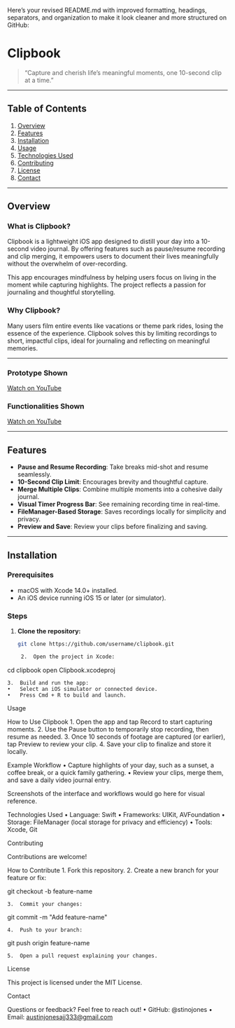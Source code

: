 Here’s your revised README.md with improved formatting, headings, separators, and organization to make it look cleaner and more structured on GitHub:

# Clipbook

> “Capture and cherish life’s meaningful moments, one 10-second clip at a time.”

---

## Table of Contents
1. [Overview](#overview)
2. [Features](#features)
3. [Installation](#installation)
4. [Usage](#usage)
5. [Technologies Used](#technologies-used)
6. [Contributing](#contributing)
7. [License](#license)
8. [Contact](#contact)

---

## Overview

### What is Clipbook?

Clipbook is a lightweight iOS app designed to distill your day into a 10-second video journal. By offering features such as pause/resume recording and clip merging, it empowers users to document their lives meaningfully without the overwhelm of over-recording.

This app encourages mindfulness by helping users focus on living in the moment while capturing highlights. The project reflects a passion for journaling and thoughtful storytelling.

### Why Clipbook?

Many users film entire events like vacations or theme park rides, losing the essence of the experience. Clipbook solves this by limiting recordings to short, impactful clips, ideal for journaling and reflecting on meaningful memories.

---

### Prototype Shown  
[Watch on YouTube](https://youtube.com/shorts/qcgE_hnMP8s)

### Functionalities Shown  
[Watch on YouTube](https://youtube.com/shorts/1kagFJuxOE4)

---

## Features

- **Pause and Resume Recording**: Take breaks mid-shot and resume seamlessly.
- **10-Second Clip Limit**: Encourages brevity and thoughtful capture.
- **Merge Multiple Clips**: Combine multiple moments into a cohesive daily journal.
- **Visual Timer Progress Bar**: See remaining recording time in real-time.
- **FileManager-Based Storage**: Saves recordings locally for simplicity and privacy.
- **Preview and Save**: Review your clips before finalizing and saving.

---

## Installation

### Prerequisites

- macOS with Xcode 14.0+ installed.
- An iOS device running iOS 15 or later (or simulator).

### Steps

1. **Clone the repository:**
   ```bash
   git clone https://github.com/username/clipbook.git

	2.	Open the project in Xcode:

cd clipbook
open Clipbook.xcodeproj


	3.	Build and run the app:
	•	Select an iOS simulator or connected device.
	•	Press Cmd + R to build and launch.

Usage

How to Use Clipbook
	1.	Open the app and tap Record to start capturing moments.
	2.	Use the Pause button to temporarily stop recording, then resume as needed.
	3.	Once 10 seconds of footage are captured (or earlier), tap Preview to review your clip.
	4.	Save your clip to finalize and store it locally.

Example Workflow
	•	Capture highlights of your day, such as a sunset, a coffee break, or a quick family gathering.
	•	Review your clips, merge them, and save a daily video journal entry.

Screenshots of the interface and workflows would go here for visual reference.

Technologies Used
	•	Language: Swift
	•	Frameworks: UIKit, AVFoundation
	•	Storage: FileManager (local storage for privacy and efficiency)
	•	Tools: Xcode, Git

Contributing

Contributions are welcome!

How to Contribute
	1.	Fork this repository.
	2.	Create a new branch for your feature or fix:

git checkout -b feature-name


	3.	Commit your changes:

git commit -m "Add feature-name"


	4.	Push to your branch:

git push origin feature-name


	5.	Open a pull request explaining your changes.

License

This project is licensed under the MIT License.

Contact

Questions or feedback? Feel free to reach out!
	•	GitHub: @stinojones
	•	Email: austinjonesajj333@gmail.com

